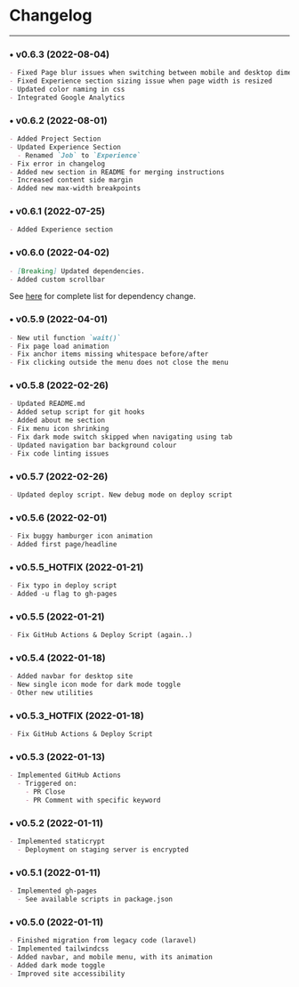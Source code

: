 # Changelog
<hr>

### • v0.6.3 (2022-08-04)
```markdown
- Fixed Page blur issues when switching between mobile and desktop dimension
- Fixed Experience section sizing issue when page width is resized
- Updated color naming in css
- Integrated Google Analytics
```

### • v0.6.2 (2022-08-01)
```markdown
- Added Project Section
- Updated Experience Section
  - Renamed `Job` to `Experience`
- Fix error in changelog
- Added new section in README for merging instructions
- Increased content side margin
- Added new max-width breakpoints
```

### • v0.6.1 (2022-07-25)
```markdown
- Added Experience section
```

### • v0.6.0 (2022-04-02)
```markdown
- [Breaking] Updated dependencies.
- Added custom scrollbar
```
See [here](https://github.com/RaymondSalim/PersonalWebsite/pull/35) for complete list for dependency change.

### • v0.5.9 (2022-04-01)
```markdown
- New util function `wait()`
- Fix page load animation
- Fix anchor items missing whitespace before/after
- Fix clicking outside the menu does not close the menu
```

### • v0.5.8 (2022-02-26)
```markdown
- Updated README.md
- Added setup script for git hooks
- Added about me section
- Fix menu icon shrinking
- Fix dark mode switch skipped when navigating using tab
- Updated navigation bar background colour
- Fix code linting issues
```

### • v0.5.7 (2022-02-26)
```markdown
- Updated deploy script. New debug mode on deploy script
```

### • v0.5.6 (2022-02-01)
```markdown
- Fix buggy hamburger icon animation
- Added first page/headline
```

### • v0.5.5_HOTFIX (2022-01-21)
```markdown
- Fix typo in deploy script
- Added -u flag to gh-pages
```

### • v0.5.5 (2022-01-21)
```markdown
- Fix GitHub Actions & Deploy Script (again..)
```

### • v0.5.4 (2022-01-18)
```markdown
- Added navbar for desktop site
- New single icon mode for dark mode toggle
- Other new utilities
```

### • v0.5.3_HOTFIX (2022-01-18)
```markdown
- Fix GitHub Actions & Deploy Script
```

### • v0.5.3 (2022-01-13)
```markdown
- Implemented GitHub Actions
  - Triggered on:
    - PR Close
    - PR Comment with specific keyword
```

### • v0.5.2 (2022-01-11)
```markdown
- Implemented staticrypt
  - Deployment on staging server is encrypted
```

### • v0.5.1 (2022-01-11)
```markdown
- Implemented gh-pages
  - See available scripts in package.json
```

### • v0.5.0 (2022-01-11)
```markdown
- Finished migration from legacy code (laravel)
- Implemented tailwindcss
- Added navbar, and mobile menu, with its animation
- Added dark mode toggle
- Improved site accessibility
```
